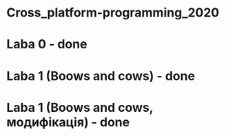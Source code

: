 ﻿# Cross_platform-programming_2020
# Laba 0 - done
# Laba 1 (Boows and cows) - done
# Laba 1 (Boows and cows, модифікація) - done



